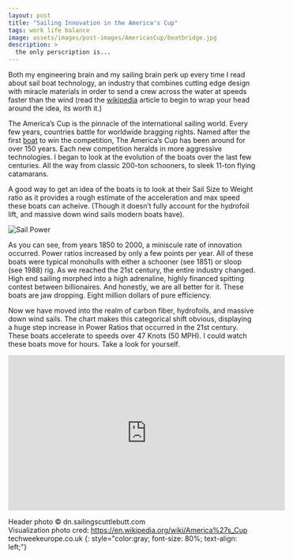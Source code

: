 ```yaml
---
layout: post
title: "Sailing Innovation in the America's Cup"
tags: work life balance 
image: assets/images/post-images/AmericasCup/boatbridge.jpg
description: >
  the only perscription is...
---
```


Both my engineering brain and my sailing brain perk up every time I read about sail boat technology, an industry that combines cutting edge design with miracle materials in order to send a crew across the water at speeds faster than the wind (read the [wikipedia](https://en.wikipedia.org/wiki/Sailing_faster_than_the_wind) article to begin to wrap your head around the idea, its worth it.)

The America’s Cup is the pinnacle of the international sailing world. Every few years, countries battle for worldwide bragging rights. Named after the first [boat](https://en.wikipedia.org/wiki/America_(yacht)) to win the competition, The America’s Cup has been around for over 150 years. Each new competition heralds in more aggressive technologies. I began to look at the evolution of the boats over the last few centuries. All the way from classic 200-ton schooners, to sleek 11-ton flying catamarans.


A good way to get an idea of the boats is to look at their Sail Size to Weight ratio as it provides a rough estimate of the acceleration and max speed these boats can acheive. (Though it doesn’t fully account for the hydrofoil lift, and massive down wind sails modern boats have).


![Sail Power](../assets/images/post-images/AmericasCup/SailPower2.png)

As you can see, from years 1850 to 2000, a miniscule rate of innovation occurred. Power ratios increased by only a few points per year. All of these boats were typical monohulls with either a schooner (see 1851) or sloop (see 1988) rig. As we reached the 21st century, the entire industry changed. High end sailing morphed into a high adrenaline, highly financed spitting contest between billionaires. And honestly, we are all better for it. These boats are jaw dropping. Eight million dollars of pure efficiency.

Now we have moved into the realm of carbon fiber, hydrofoils, and massive down wind sails. The chart makes this categorical shift obvious, displaying a huge step increase in Power Ratios that occurred in the 21st century. These boats accelerate to speeds over 47 Knots (50 MPH). I could watch these boats move for hours. Take a look for yourself.

<iframe width="560" height="315" src="https://www.youtube.com/embed/79KWKjcjwLU?rel=0" frameborder="0" allowfullscreen></iframe>

Header photo &copy; dn.sailingscuttlebutt.com<br>
Visualization photo cred: https://en.wikipedia.org/wiki/America%27s_Cup
techweekeurope.co.uk
{: style="color:gray; font-size: 80%; text-align: left;"}
